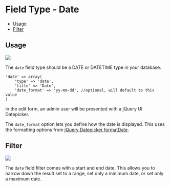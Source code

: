 # Field Type - Date

- [Usage](#usage)
- [Filter](#filter)

<a name="usage"></a>
## Usage

<img src="https://raw.github.com/FrozenNode/Laravel-Administrator/master/examples/images/field-type-date.png" />

The `date` field type should be a DATE or DATETIME type in your database.

    'date' => array(
        'type' => 'date',
        'title' => 'Date',
        'date_format' => 'yy-mm-dd', //optional, will default to this value
    )

In the edit form, an admin user will be presented with a jQuery UI Datepicker.

The `date_format` option lets you define how the date is displayed. This uses the formatting options from [jQuery Datepicker formatDate](http://docs.jquery.com/UI/Datepicker/formatDate).

<a name="filter"></a>
## Filter

<img src="https://raw.github.com/FrozenNode/Laravel-Administrator/master/examples/images/field-type-date-filter.png" />

The `date` field filter comes with a start and end date. This allows you to narrow down the result set to a range, set only a minimum date, or set only a maximum date.